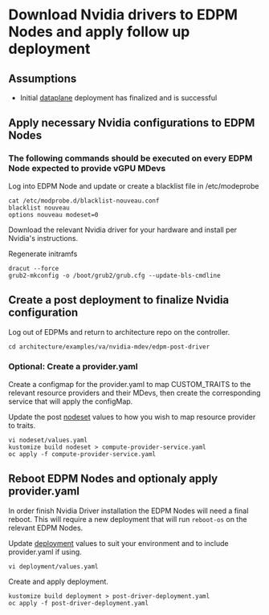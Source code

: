 # Download Nvidia drivers to EDPM Nodes and apply follow up deployment

## Assumptions

- Initial [dataplane](edpm-pre.md) deployment has finalized and is successful

## Apply necessary Nvidia configurations to EDPM Nodes
### The following commands should be executed on every EDPM Node expected to provide vGPU MDevs
Log into EDPM Node and update or create a blacklist file in /etc/modeprobe
```
cat /etc/modprobe.d/blacklist-nouveau.conf
blacklist nouveau
options nouveau modeset=0
```
Download the relevant Nvidia driver for your hardware and install per Nvidia's
instructions.

Regenerate initramfs
```
dracut --force
grub2-mkconfig -o /boot/grub2/grub.cfg --update-bls-cmdline
```

## Create a post deployment to finalize Nvidia configuration
Log out of EDPMs and return to architecture repo on the controller.

```
cd architecture/examples/va/nvidia-mdev/edpm-post-driver
```

### Optional: Create a provider.yaml
Create a configmap for the provider.yaml to map CUSTOM_TRAITS to the relevant
resource providers and their MDevs, then create the corresponding service that
will apply the configMap.

Update the post [nodeset](edpm-post-driver/nodeset/values.yaml) values to how
you wish to map resource provider to traits.

```
vi nodeset/values.yaml
kustomize build nodeset > compute-provider-service.yaml
oc apply -f compute-provider-service.yaml
```

## Reboot EDPM Nodes and optionaly apply provider.yaml
In order finish Nvidia Driver installation the EDPM Nodes will need a final
reboot. This will require a new deployment that will run ```reboot-os``` on the
relevant EDPM Nodes.

Update [deployment](edpm-post-driver/deployment/values.yaml) values to suit
your environment and to include provider.yaml if using.
```
vi deployment/values.yaml
```

Create and apply deployment.
```
kustomize build deployment > post-driver-deployment.yaml
oc apply -f post-driver-deployment.yaml
```
